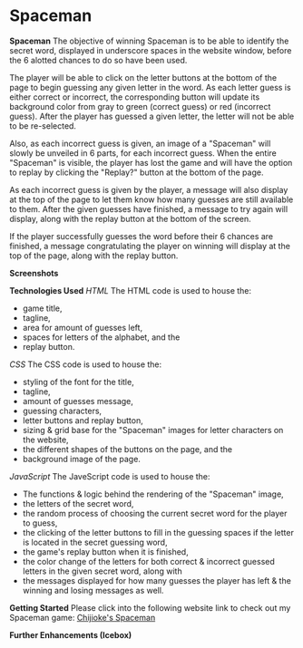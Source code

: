 # Spaceman

__Spaceman__
The objective of winning Spaceman is to be able to identify the secret word, displayed in underscore spaces in the website window, before the 6 alotted chances to do so have been used.

The player will be able to click on the letter buttons at the bottom of the page to begin guessing any given letter in the word. As each letter guess is either correct or incorrect, the corresponding button will update its background color from gray to green (correct guess) or red (incorrect guess). After the player has guessed a given letter, the letter will not be able to be re-selected.

Also, as each incorrect guess is given, an image of a "Spaceman" will slowly be unveiled in 6 parts, for each incorrect guess. When the entire "Spaceman" is visible, the player has lost the game and will have the option to replay by clicking the "Replay?" button at the bottom of the page.

As each incorrect guess is given by the player, a message will also display at the top of the page to let them know how many guesses are still available to them. After the given guesses have finished, a message to try again will display, along with the replay button at the bottom of the screen.

If the player successfully guesses the word before their 6 chances are finished, a message congratulating the player on winning will display at the top of the page, along with the replay button.


__Screenshots__
<!-- Use Imgur to house screenshots for Spaceman -->
<!-- ![GitHub Logo](/images/logo.png) Format: ![Alt Text](url) -->


__Technologies Used__
  _HTML_
  The HTML code is used to house the: 
  * game title, 
  * tagline, 
  * area for amount of guesses left, 
  * spaces for letters of the alphabet, and the 
  * replay button.

  _CSS_ 
  The CSS code is used to house the:
  * styling of the font for the title, 
  * tagline, 
  * amount of guesses message, 
  * guessing characters, 
  * letter buttons and replay button, 
  * sizing & grid base for the "Spaceman" images for letter characters on the website, 
  * the different shapes of the buttons on the page, and the 
  * background image of the page.

  _JavaScript_ 
  The JaveScript code is used to house the:
  * The functions & logic behind the rendering of the "Spaceman" image, 
  * the letters of the secret word, 
  * the random process of choosing the current secret word for the player to guess, 
  * the clicking of the letter buttons to fill in the guessing spaces if the letter is located in the secret guessing word, 
  * the game's replay button when it is finished, 
  * the color change of the letters for both correct & incorrect guessed letters in the given secret word, along with
  * the messages displayed for how many guesses the player has left & the winning and losing messages as well.


__Getting Started__
Please click into the following website link to check out my Spaceman game: 
[Chijioke's Spaceman](https://cokorie.github.io/spaceman/)


__Further Enhancements (Icebox)__
